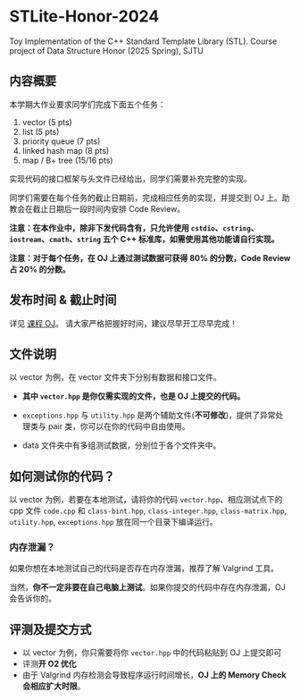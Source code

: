 # STLite-Honor-2024
Toy Implementation of the C++ Standard Template Library (STL). Course project of Data Structure Honor (2025 Spring), SJTU

## 内容概要

本学期大作业要求同学们完成下面五个任务：

1. vector (5 pts)
2. list (5 pts)
2. priority queue (7 pts)
2. linked hash map (8 pts)
3. map / B+ tree (15/16 pts)

实现代码的接口框架与头文件已经给出，同学们需要补充完整的实现。

同学们需要在每个任务的截止日期前，完成相应任务的实现，并提交到 OJ 上。助教会在截止日期后一段时间内安排 Code Review。

**注意：在本作业中，除非下发代码含有，只允许使用 `cstdio`、`cstring`、`iostream`、`cmath`、`string` 五个 C++ 标准库，如需使用其他功能请自行实现。**

**注意：对于每个任务，在 OJ 上通过测试数据可获得 80% 的分数，Code Review 占 20% 的分数。**

## 发布时间 & 截止时间

详见 [课程 OJ](https://acm.sjtu.edu.cn/OnlineJudge/problemset/1058)。
请大家严格把握好时间，建议尽早开工尽早完成！

## 文件说明

以 vector 为例，在 vector 文件夹下分别有数据和接口文件。

* **其中 `vector.hpp` 是你仅需实现的文件，也是 OJ 上提交的代码。**

* `exceptions.hpp` 与 `utility.hpp` 是两个辅助文件(**不可修改**)，提供了异常处理类与 pair 类，你可以在你的代码中自由使用。
* data 文件夹中有多组测试数据，分别位于各个文件夹中。

## 如何测试你的代码？

以 vector 为例，若要在本地测试，请将你的代码 `vector.hpp`、相应测试点下的 cpp 文件 `code.cpp`  和 `class-bint.hpp`, `class-integer.hpp`, `class-matrix.hpp`, `utility.hpp`, `exceptions.hpp` 放在同一个目录下编译运行。

### 内存泄漏？

如果你想在本地测试自己的代码是否存在内存泄漏，推荐了解 Valgrind 工具。

当然，**你不一定非要在自己电脑上测试**。如果你提交的代码中存在内存泄漏，OJ 会告诉你的。

## 评测及提交方式

* 以 vector 为例，你只需要将你 `vector.hpp` 中的代码粘贴到 OJ 上提交即可
* 评测**开 O2 优化**
* 由于 Valgrind 内存检测会导致程序运行时间增长，**OJ 上的 Memory Check 会相应扩大时限**。
